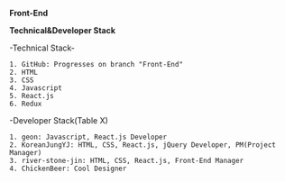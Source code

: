 **Front-End**

**Technical&Developer Stack**


-Technical Stack-

    1. GitHub: Progresses on branch "Front-End"
    2. HTML
    3. CSS
    4. Javascript
    5. React.js
    6. Redux


-Developer Stack(Table X)

    1. geon: Javascript, React.js Developer
    2. KoreanJungYJ: HTML, CSS, React.js, jQuery Developer, PM(Project Manager)
    3. river-stone-jin: HTML, CSS, React.js, Front-End Manager
    4. ChickenBeer: Cool Designer
